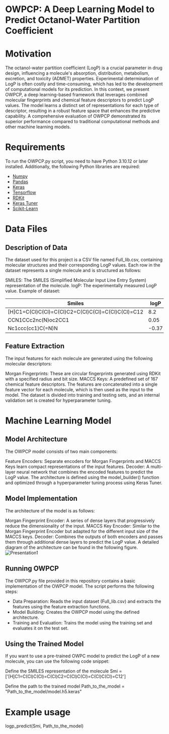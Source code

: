 # OWPCP: A Deep Learning Model to Predict Octanol-Water Partition Coefficient 
# Motivation 
The octanol-water partition coefficient (LogP) is a crucial parameter in drug design, influencing a molecule's absorption, distribution, metabolism, excretion, and toxicity (ADMET) properties. Experimental determination of LogP is often costly and time-consuming, which has led to the development of computational models for its prediction. In this context, we present OWPCP, a deep learning-based framework that leverages combined molecular fingerprints and chemical feature descriptors to predict LogP values. The model learns a distinct set of representations for each type of descriptor, resulting in a robust feature space that enhances the predictive capability. A comprehensive evaluation of OWPCP demonstrated its superior performance compared to traditional computational methods and other machine learning models.
# Requirements
To run the OWPCP.py script, you need to have Python 3.10.12 or later installed. Additionally, the following Python libraries are required:
- [Numpy](https://numpy.org/)
- [Pandas](https://pandas.pydata.org/)
- [Keras](https://keras.io/)
- [Tensorflow](https://www.tensorflow.org/)
- [RDKit](https://www.rdkit.org/)
- [Keras Tuner](https://keras.io/keras_tuner/)
- [Scikit-Learn](https://scikit-learn.org/stable/)
# Data Files
## Description of Data
The dataset used for this project is a CSV file named Full_lib.csv, containing molecular structures and their corresponding LogP values. Each row in the dataset represents a single molecule and is structured as follows:

SMILES: The SMILES (Simplified Molecular Input Line Entry System) representation of the molecule.
logP: The experimentally measured LogP value.
Example of dataset:

|  Smiles | logP |
| ---- | --- |
| [H]C1=C(Cl)C(Cl)=C(Cl)C2=C(Cl)C(Cl)=C(Cl)C(Cl)=C12| 8.2 |
|  CCN1CCc2nc(N)oc2CC1	| 0.05 |
|  Nc1ccc(cc1)C(=N)N | -0.37 |


## Feature Extraction
The input features for each molecule are generated using the following molecular descriptors:

Morgan Fingerprints: These are circular fingerprints generated using RDKit with a specified radius and bit size.
MACCS Keys: A predefined set of 167 chemical feature descriptors.
The features are concatenated into a single feature vector for each molecule, which is then used as the input to the model. The dataset is divided into training and testing sets, and an internal validation set is created for hyperparameter tuning.


# Machine Learning Model
## Model Architecture

The OWPCP model consists of two main components:

Feature Encoders: Separate encoders for Morgan Fingerprints and MACCS Keys learn compact representations of the input features.
Decoder: A multi-layer neural network that combines the encoded features to predict the LogP value.
The architecture is defined using the model_builder() function and optimized through a hyperparameter tuning process using Keras Tuner.

## Model Implementation
The architecture of the model is as follows:

Morgan Fingerprint Encoder: A series of dense layers that progressively reduce the dimensionality of the input.
MACCS Key Encoder: Similar to the Morgan Fingerprint Encoder but adapted for the different input size of the MACCS keys.
Decoder: Combines the outputs of both encoders and passes them through additional dense layers to predict the LogP value.
A detailed diagram of the architecture can be found in the following figure.
![Presentation1](https://github.com/user-attachments/assets/9f8910ec-0475-4bb5-a6ae-4a56386640ed)

## Running OWPCP
The OWPCP.py file provided in this repository contains a basic implementation of the OWPCP model. The script performs the following steps:

- Data Preparation: Reads the input dataset (Full_lib.csv) and extracts the features using the feature extraction functions.
- Model Building: Creates the OWPCP model using the defined architecture.
- Training and Evaluation: Trains the model using the training set and evaluates it on the test set.

## Using the Trained Model
If you want to use a pre-trained OWPC model to predict the LogP of a new molecule, you can use the following code snippet:

Define the SMILES representation of the molecule
Smi = ['[H]C1=C(Cl)C(Cl)=C(Cl)C2=C(Cl)C(Cl)=C(Cl)C(Cl)=C12']

Define the path to the trained model
Path_to_the_model = "Path_to_the_model/model.h5.keras"


# Example usage
logp_predict(Smi, Path_to_the_model)

